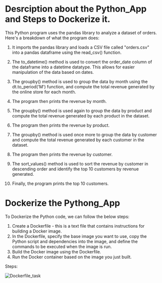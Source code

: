 # Desrciption about the Python_App and Steps to Dockerize it.

This Python program uses the pandas library to analyze a dataset of orders. Here's a breakdown of what the program does:

1. It imports the pandas library and loads a CSV file called "orders.csv" into a pandas dataframe using the read_csv() function.

2. The to_datetime() method is used to convert the order_date column of the dataframe into a datetime datatype. This allows for easier manipulation of the data based on dates.

3. The groupby() method is used to group the data by month using the dt.to_period('M') function, and compute the total revenue generated by the online store for each month.

4. The program then prints the revenue by month.

5. The groupby() method is used again to group the data by product and compute the total revenue generated by each product in the dataset.

6. The program then prints the revenue by product.

7. The groupby() method is used once more to group the data by customer and compute the total revenue generated by each customer in the dataset.

8. The program then prints the revenue by customer.

9. The sort_values() method is used to sort the revenue by customer in descending order and identify the top 10 customers by revenue generated.

10. Finally, the program prints the top 10 customers.


# Dockerize the Pythong_App

To Dockerize the Python code, we can follow the below steps:
1.	Create a Dockerfile - this is a text file that contains instructions for building a Docker image.
2.	In the Dockerfile, specify the base image you want to use, copy the Python script and dependencies into the image, and define the commands to be executed when the image is run.
3.	Build the Docker image using the Dockerfile.
4.	Run the Docker container based on the image you just built.

Steps:


![Dockerfile_task](https://user-images.githubusercontent.com/100275029/227486262-d57e1913-377d-40b6-b942-8a7ce3f3ce0b.jpg)


